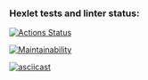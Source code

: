 ### Hexlet tests and linter status:
[![Actions Status](https://github.com/artprograms/php-project-45/actions/workflows/hexlet-check.yml/badge.svg)](https://github.com/artprograms/php-project-45/actions)

[![Maintainability](https://api.codeclimate.com/v1/badges/fa6ec91d1c4464df267e/maintainability)](https://codeclimate.com/github/artengin/php-project-45/maintainability)

[![asciicast](https://asciinema.org/a/4ZAxq3unTzk51OoLvpMpWkGkM.svg)](https://asciinema.org/a/4ZAxq3unTzk51OoLvpMpWkGkM)